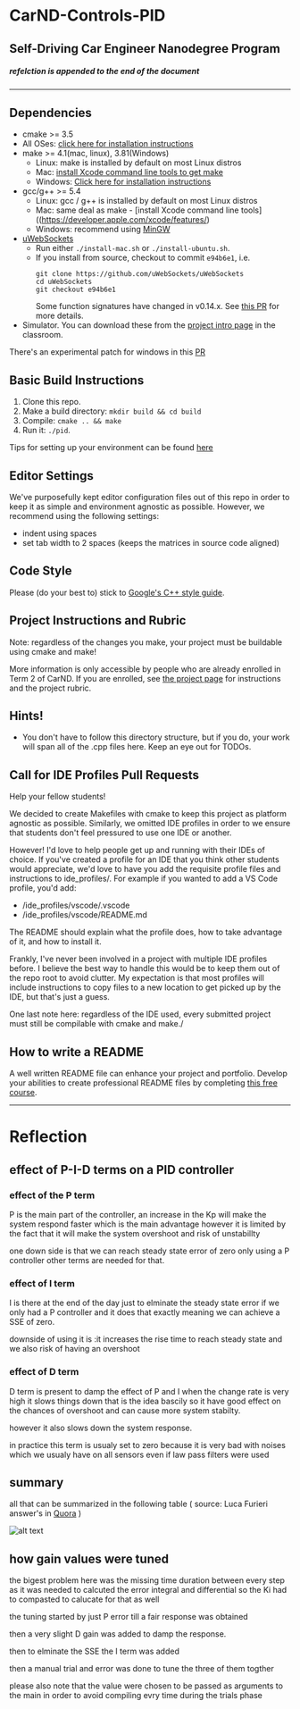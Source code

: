 # CarND-Controls-PID
Self-Driving Car Engineer Nanodegree Program
--
##### refelction is appended to the end of the document
---

## Dependencies

* cmake >= 3.5
 * All OSes: [click here for installation instructions](https://cmake.org/install/)
* make >= 4.1(mac, linux), 3.81(Windows)
  * Linux: make is installed by default on most Linux distros
  * Mac: [install Xcode command line tools to get make](https://developer.apple.com/xcode/features/)
  * Windows: [Click here for installation instructions](http://gnuwin32.sourceforge.net/packages/make.htm)
* gcc/g++ >= 5.4
  * Linux: gcc / g++ is installed by default on most Linux distros
  * Mac: same deal as make - [install Xcode command line tools]((https://developer.apple.com/xcode/features/)
  * Windows: recommend using [MinGW](http://www.mingw.org/)
* [uWebSockets](https://github.com/uWebSockets/uWebSockets)
  * Run either `./install-mac.sh` or `./install-ubuntu.sh`.
  * If you install from source, checkout to commit `e94b6e1`, i.e.
    ```
    git clone https://github.com/uWebSockets/uWebSockets 
    cd uWebSockets
    git checkout e94b6e1
    ```
    Some function signatures have changed in v0.14.x. See [this PR](https://github.com/udacity/CarND-MPC-Project/pull/3) for more details.
* Simulator. You can download these from the [project intro page](https://github.com/udacity/self-driving-car-sim/releases) in the classroom.

There's an experimental patch for windows in this [PR](https://github.com/udacity/CarND-PID-Control-Project/pull/3)

## Basic Build Instructions

1. Clone this repo.
2. Make a build directory: `mkdir build && cd build`
3. Compile: `cmake .. && make`
4. Run it: `./pid`. 

Tips for setting up your environment can be found [here](https://classroom.udacity.com/nanodegrees/nd013/parts/40f38239-66b6-46ec-ae68-03afd8a601c8/modules/0949fca6-b379-42af-a919-ee50aa304e6a/lessons/f758c44c-5e40-4e01-93b5-1a82aa4e044f/concepts/23d376c7-0195-4276-bdf0-e02f1f3c665d)

## Editor Settings

We've purposefully kept editor configuration files out of this repo in order to
keep it as simple and environment agnostic as possible. However, we recommend
using the following settings:

* indent using spaces
* set tab width to 2 spaces (keeps the matrices in source code aligned)

## Code Style

Please (do your best to) stick to [Google's C++ style guide](https://google.github.io/styleguide/cppguide.html).

## Project Instructions and Rubric

Note: regardless of the changes you make, your project must be buildable using
cmake and make!

More information is only accessible by people who are already enrolled in Term 2
of CarND. If you are enrolled, see [the project page](https://classroom.udacity.com/nanodegrees/nd013/parts/40f38239-66b6-46ec-ae68-03afd8a601c8/modules/f1820894-8322-4bb3-81aa-b26b3c6dcbaf/lessons/e8235395-22dd-4b87-88e0-d108c5e5bbf4/concepts/6a4d8d42-6a04-4aa6-b284-1697c0fd6562)
for instructions and the project rubric.

## Hints!

* You don't have to follow this directory structure, but if you do, your work
  will span all of the .cpp files here. Keep an eye out for TODOs.

## Call for IDE Profiles Pull Requests

Help your fellow students!

We decided to create Makefiles with cmake to keep this project as platform
agnostic as possible. Similarly, we omitted IDE profiles in order to we ensure
that students don't feel pressured to use one IDE or another.

However! I'd love to help people get up and running with their IDEs of choice.
If you've created a profile for an IDE that you think other students would
appreciate, we'd love to have you add the requisite profile files and
instructions to ide_profiles/. For example if you wanted to add a VS Code
profile, you'd add:

* /ide_profiles/vscode/.vscode
* /ide_profiles/vscode/README.md

The README should explain what the profile does, how to take advantage of it,
and how to install it.

Frankly, I've never been involved in a project with multiple IDE profiles
before. I believe the best way to handle this would be to keep them out of the
repo root to avoid clutter. My expectation is that most profiles will include
instructions to copy files to a new location to get picked up by the IDE, but
that's just a guess.

One last note here: regardless of the IDE used, every submitted project must
still be compilable with cmake and make./

## How to write a README
A well written README file can enhance your project and portfolio.  Develop your abilities to create professional README files by completing [this free course](https://www.udacity.com/course/writing-readmes--ud777).

------------------------------------------

# Reflection 


## effect of P-I-D terms on a PID controller 


### effect of the P term

P is the main part of the controller, an increase in the Kp will make the system respond faster which is the main advantage
however it is limited by the fact that it will make the system overshoot and risk of unstabillty 

one down side is that we can reach steady state error of zero only using a P controller other terms are needed for that.

### effect of I term

I is there at the end of the day just to elminate the steady state error if we only had a P controller and it does that exactly meaning we can achieve a SSE of zero.

downside of using it is :it increases the rise time to reach steady state and we also risk of having an overshoot 

### effect of D term

D term is present to damp the effect of P and I when the change rate is very high it slows things down that is the idea bascily 
so it have good effect on the chances of overshoot and can cause more system stabilty.

however it also slows down the system response.

in practice this term is usualy set to zero because it is very bad with noises which we usualy have on all sensors even if law pass filters were used 


## summary 

all that can be summarized in the following table ( source: Luca Furieri answer's in [Quora](https://www.quora.com/What-is-the-usefulness-of-gains-in-the-control-application) )

![alt text](https://qph.ec.quoracdn.net/main-qimg-f2d4492e91d918239b807ea237c3820d)

## how gain values were tuned

the bigest problem here was the missing time duration between every step as it was needed to calcuted the error integral and differential so the Ki had to compasted to calucate for that as well 

the tuning started by just P error till a fair response was obtained

then a very slight D gain was added to damp the response.

then to elminate the SSE the I term was added 

then a manual trial and error was done to tune the three of them togther 

please also note that the value were chosen to be passed as arguments to the main in order to avoid compiling evry time during the trials phase
